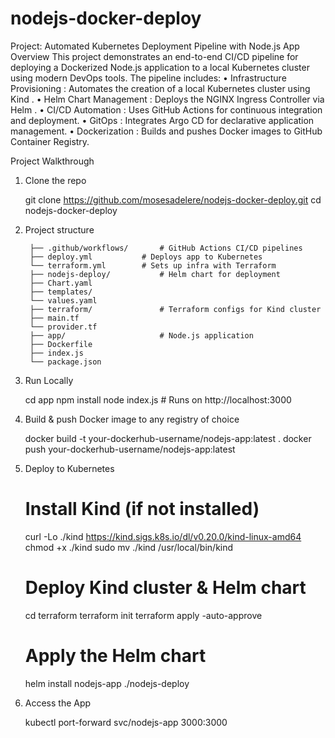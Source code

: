 # nodejs-docker-deploy
Project: Automated Kubernetes Deployment Pipeline with Node.js App 
Overview 
This project demonstrates an end-to-end CI/CD pipeline for deploying a Dockerized Node.js application to a local Kubernetes cluster using modern DevOps tools. The pipeline includes: 
•	Infrastructure Provisioning : Automates the creation of a local Kubernetes cluster using Kind .
•	Helm Chart Management : Deploys the NGINX Ingress Controller via Helm .
•	CI/CD Automation : Uses GitHub Actions for continuous integration and deployment.
•	GitOps : Integrates Argo CD for declarative application management.
•	Dockerization : Builds and pushes Docker images to GitHub Container Registry.


Project Walkthrough
1. Clone the repo

    git clone https://github.com/mosesadelere/nodejs-docker-deploy.git
    cd nodejs-docker-deploy

2. Project structure

        ├── .github/workflows/       # GitHub Actions CI/CD pipelines
        ├── deploy.yml           # Deploys app to Kubernetes
        └── terraform.yml        # Sets up infra with Terraform
        ├── nodejs-deploy/           # Helm chart for deployment
        ├── Chart.yaml
        ├── templates/
        └── values.yaml
        ├── terraform/               # Terraform configs for Kind cluster
        ├── main.tf
        └── provider.tf
        ├── app/                     # Node.js application
        ├── Dockerfile
        ├── index.js
        └── package.json


3. Run Locally
    
    cd app
    npm install
    node index.js  # Runs on http://localhost:3000

4. Build & push Docker image to any registry of choice
    
    docker build -t your-dockerhub-username/nodejs-app:latest .
    docker push your-dockerhub-username/nodejs-app:latest

5. Deploy to Kubernetes

    # Install Kind (if not installed)
    curl -Lo ./kind https://kind.sigs.k8s.io/dl/v0.20.0/kind-linux-amd64
    chmod +x ./kind
    sudo mv ./kind /usr/local/bin/kind

    # Deploy Kind cluster & Helm chart
    cd terraform
    terraform init
    terraform apply -auto-approve

    # Apply the Helm chart
    helm install nodejs-app ./nodejs-deploy

6. Access the App

    kubectl port-forward svc/nodejs-app 3000:3000